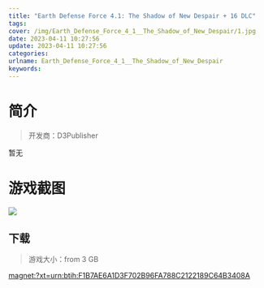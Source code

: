 ```yaml
---
title: "Earth Defense Force 4.1: The Shadow of New Despair + 16 DLC"
tags: 
cover: /img/Earth_Defense_Force_4_1__The_Shadow_of_New_Despair/1.jpg
date: 2023-04-11 10:27:56
update: 2023-04-11 10:27:56
categories: 
urlname: Earth_Defense_Force_4_1__The_Shadow_of_New_Despair
keywords: 
---
```

# 简介

> 开发商：D3Publisher

暂无

# 游戏截图

![](/img/Earth_Defense_Force_4_1__The_Shadow_of_New_Despair/2.jpg)


## 下载

> 游戏大小：from 3 GB

[magnet:?xt=urn:btih:F1B7AE6A1D3F702B96FA788C2122189C64B3408A](magnet:?xt=urn:btih:F1B7AE6A1D3F702B96FA788C2122189C64B3408A)